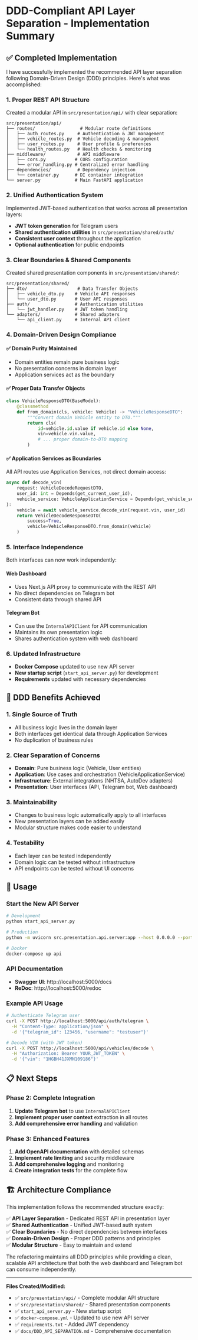 # DDD-Compliant API Layer Separation - Implementation Summary

## ✅ Completed Implementation

I have successfully implemented the recommended API layer separation following Domain-Driven Design (DDD) principles. Here's what was accomplished:

### 1. **Proper REST API Structure** 
Created a modular API in `src/presentation/api/` with clear separation:

```
src/presentation/api/
├── routes/                 # Modular route definitions
│   ├── auth_routes.py     # Authentication & JWT management
│   ├── vehicle_routes.py  # Vehicle decoding & management
│   ├── user_routes.py     # User profile & preferences
│   └── health_routes.py   # Health checks & monitoring
├── middleware/            # API middleware
│   ├── cors.py           # CORS configuration
│   └── error_handling.py # Centralized error handling
├── dependencies/          # Dependency injection
│   └── container.py      # DI container integration
└── server.py             # Main FastAPI application
```

### 2. **Unified Authentication System**
Implemented JWT-based authentication that works across all presentation layers:

- **JWT token generation** for Telegram users
- **Shared authentication utilities** in `src/presentation/shared/auth/`
- **Consistent user context** throughout the application
- **Optional authentication** for public endpoints

### 3. **Clear Boundaries & Shared Components**
Created shared presentation components in `src/presentation/shared/`:

```
src/presentation/shared/
├── dto/                   # Data Transfer Objects
│   ├── vehicle_dto.py    # Vehicle API responses
│   └── user_dto.py       # User API responses
├── auth/                 # Authentication utilities
│   └── jwt_handler.py    # JWT token handling
└── adapters/             # Shared adapters
    └── api_client.py     # Internal API client
```

### 4. **Domain-Driven Design Compliance**

#### ✅ **Domain Purity Maintained**
- Domain entities remain pure business logic
- No presentation concerns in domain layer
- Application services act as the boundary

#### ✅ **Proper Data Transfer Objects**
```python
class VehicleResponseDTO(BaseModel):
    @classmethod
    def from_domain(cls, vehicle: Vehicle) -> "VehicleResponseDTO":
        """Convert domain Vehicle entity to DTO."""
        return cls(
            id=vehicle.id.value if vehicle.id else None,
            vin=vehicle.vin.value,
            # ... proper domain-to-DTO mapping
        )
```

#### ✅ **Application Services as Boundaries**
All API routes use Application Services, not direct domain access:
```python
async def decode_vin(
    request: VehicleDecodeRequestDTO,
    user_id: int = Depends(get_current_user_id),
    vehicle_service: VehicleApplicationService = Depends(get_vehicle_service)
):
    vehicle = await vehicle_service.decode_vin(request.vin, user_id)
    return VehicleDecodeResponseDTO(
        success=True,
        vehicle=VehicleResponseDTO.from_domain(vehicle)
    )
```

### 5. **Interface Independence**
Both interfaces can now work independently:

#### **Web Dashboard** 
- Uses Next.js API proxy to communicate with the REST API
- No direct dependencies on Telegram bot
- Consistent data through shared API

#### **Telegram Bot**
- Can use the `InternalAPIClient` for API communication
- Maintains its own presentation logic
- Shares authentication system with web dashboard

### 6. **Updated Infrastructure**
- **Docker Compose** updated to use new API server
- **New startup script** (`start_api_server.py`) for development
- **Requirements** updated with necessary dependencies

## 🎯 **DDD Benefits Achieved**

### **1. Single Source of Truth**
- All business logic lives in the domain layer
- Both interfaces get identical data through Application Services
- No duplication of business rules

### **2. Clear Separation of Concerns**
- **Domain**: Pure business logic (Vehicle, User entities)
- **Application**: Use cases and orchestration (VehicleApplicationService)
- **Infrastructure**: External integrations (NHTSA, AutoDev adapters)
- **Presentation**: User interfaces (API, Telegram bot, Web dashboard)

### **3. Maintainability**
- Changes to business logic automatically apply to all interfaces
- New presentation layers can be added easily
- Modular structure makes code easier to understand

### **4. Testability**
- Each layer can be tested independently
- Domain logic can be tested without infrastructure
- API endpoints can be tested without UI concerns

## 🚀 **Usage**

### Start the New API Server
```bash
# Development
python start_api_server.py

# Production
python -m uvicorn src.presentation.api.server:app --host 0.0.0.0 --port 5000

# Docker
docker-compose up api
```

### API Documentation
- **Swagger UI**: http://localhost:5000/docs
- **ReDoc**: http://localhost:5000/redoc

### Example API Usage
```bash
# Authenticate Telegram user
curl -X POST http://localhost:5000/api/auth/telegram \
  -H "Content-Type: application/json" \
  -d '{"telegram_id": 123456, "username": "testuser"}'

# Decode VIN (with JWT token)
curl -X POST http://localhost:5000/api/vehicles/decode \
  -H "Authorization: Bearer YOUR_JWT_TOKEN" \
  -d '{"vin": "1HGBH41JXMN109186"}'
```

## 📋 **Next Steps**

### **Phase 2: Complete Integration**
1. **Update Telegram bot** to use `InternalAPIClient`
2. **Implement proper user context** extraction in all routes
3. **Add comprehensive error handling** and validation

### **Phase 3: Enhanced Features**
1. **Add OpenAPI documentation** with detailed schemas
2. **Implement rate limiting** and security middleware
3. **Add comprehensive logging** and monitoring
4. **Create integration tests** for the complete flow

## 🏗️ **Architecture Compliance**

This implementation follows the recommended structure exactly:

✅ **API Layer Separation** - Dedicated REST API in presentation layer  
✅ **Shared Authentication** - Unified JWT-based auth system  
✅ **Clear Boundaries** - No direct dependencies between interfaces  
✅ **Domain-Driven Design** - Proper DDD patterns and principles  
✅ **Modular Structure** - Easy to maintain and extend  

The refactoring maintains all DDD principles while providing a clean, scalable API architecture that both the web dashboard and Telegram bot can consume independently.

---

**Files Created/Modified:**
- ✅ `src/presentation/api/` - Complete modular API structure
- ✅ `src/presentation/shared/` - Shared presentation components  
- ✅ `start_api_server.py` - New startup script
- ✅ `docker-compose.yml` - Updated to use new API server
- ✅ `requirements.txt` - Added JWT dependency
- ✅ `docs/DDD_API_SEPARATION.md` - Comprehensive documentation